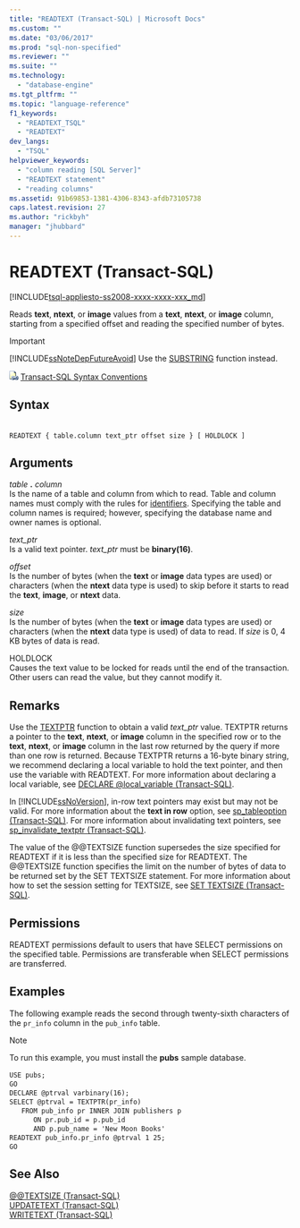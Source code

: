 ```yaml
---
title: "READTEXT (Transact-SQL) | Microsoft Docs"
ms.custom: ""
ms.date: "03/06/2017"
ms.prod: "sql-non-specified"
ms.reviewer: ""
ms.suite: ""
ms.technology: 
  - "database-engine"
ms.tgt_pltfrm: ""
ms.topic: "language-reference"
f1_keywords: 
  - "READTEXT_TSQL"
  - "READTEXT"
dev_langs: 
  - "TSQL"
helpviewer_keywords: 
  - "column reading [SQL Server]"
  - "READTEXT statement"
  - "reading columns"
ms.assetid: 91b69853-1381-4306-8343-afdb73105738
caps.latest.revision: 27
ms.author: "rickbyh"
manager: "jhubbard"
---
```

# READTEXT (Transact-SQL)
[!INCLUDE[tsql-appliesto-ss2008-xxxx-xxxx-xxx_md](../../database-engine/configure/windows/includes/tsql-appliesto-ss2008-xxxx-xxxx-xxx-md.md)]

  Reads **text**, **ntext**, or **image** values from a **text**, **ntext**, or **image** column, starting from a specified offset and reading the specified number of bytes.  
  
> [!IMPORTANT]  
>  [!INCLUDE[ssNoteDepFutureAvoid](../../database-engine/configure/windows/includes/ssnotedepfutureavoid-md.md)] Use the [SUBSTRING](../../t-sql/functions/substring-transact-sql.md) function instead.  
  
 ![Topic link icon](../../database-engine/configure/windows/media/topic-link.gif "Topic link icon") [Transact-SQL Syntax Conventions](../../t-sql/language-elements/transact-sql-syntax-conventions-transact-sql.md)  
  
## Syntax  
  
```  
  
READTEXT { table.column text_ptr offset size } [ HOLDLOCK ]  
```  
  
## Arguments  
 *table* **.** *column*  
 Is the name of a table and column from which to read. Table and column names must comply with the rules for [identifiers](../../relational-databases/databases/database-identifiers.md). Specifying the table and column names is required; however, specifying the database name and owner names is optional.  
  
 *text_ptr*  
 Is a valid text pointer. *text_ptr* must be **binary(16)**.  
  
 *offset*  
 Is the number of bytes (when the **text** or **image** data types are used) or characters (when the **ntext** data type is used) to skip before it starts to read the **text**, **image**, or **ntext** data.  
  
 *size*  
 Is the number of bytes (when the **text** or **image** data types are used) or characters (when the **ntext** data type is used) of data to read. If *size* is 0, 4 KB bytes of data is read.  
  
 HOLDLOCK  
 Causes the text value to be locked for reads until the end of the transaction. Other users can read the value, but they cannot modify it.  
  
## Remarks  
 Use the [TEXTPTR](../../t-sql/functions/text-and-image-functions-textptr-transact-sql.md) function to obtain a valid *text_ptr* value. TEXTPTR returns a pointer to the **text**, **ntext**, or **image** column in the specified row or to the **text**, **ntext**, or **image** column in the last row returned by the query if more than one row is returned. Because TEXTPTR returns a 16-byte binary string, we recommend declaring a local variable to hold the text pointer, and then use the variable with READTEXT. For more information about declaring a local variable, see [DECLARE @local_variable &#40;Transact-SQL&#41;](../../t-sql/language-elements/declare-local-variable-transact-sql.md).  
  
 In [!INCLUDE[ssNoVersion](../../advanced-analytics/r-services/includes/ssnoversion-md.md)], in-row text pointers may exist but may not be valid. For more information about the **text in row** option, see [sp_tableoption &#40;Transact-SQL&#41;](../../relational-databases/reference/system-stored-procedures/sp-tableoption-transact-sql.md). For more information about invalidating text pointers, see [sp_invalidate_textptr &#40;Transact-SQL&#41;](../../relational-databases/reference/system-stored-procedures/sp-invalidate-textptr-transact-sql.md).  
  
 The value of the @@TEXTSIZE function supersedes the size specified for READTEXT if it is less than the specified size for READTEXT. The @@TEXTSIZE function specifies the limit on the number of bytes of data to be returned set by the SET TEXTSIZE statement. For more information about how to set the session setting for TEXTSIZE, see [SET TEXTSIZE &#40;Transact-SQL&#41;](../../t-sql/statements/set-textsize-transact-sql.md).  
  
## Permissions  
 READTEXT permissions default to users that have SELECT permissions on the specified table. Permissions are transferable when SELECT permissions are transferred.  
  
## Examples  
 The following example reads the second through twenty-sixth characters of the `pr_info` column in the `pub_info` table.  
  
> [!NOTE]  
>  To run this example, you must install the **pubs** sample database.  
  
```  
USE pubs;  
GO  
DECLARE @ptrval varbinary(16);  
SELECT @ptrval = TEXTPTR(pr_info)   
   FROM pub_info pr INNER JOIN publishers p  
      ON pr.pub_id = p.pub_id   
      AND p.pub_name = 'New Moon Books'  
READTEXT pub_info.pr_info @ptrval 1 25;  
GO  
```  
  
## See Also  
 [@@TEXTSIZE &#40;Transact-SQL&#41;](../../t-sql/functions/textsize-transact-sql.md)   
 [UPDATETEXT &#40;Transact-SQL&#41;](../../t-sql/queries/updatetext-transact-sql.md)   
 [WRITETEXT &#40;Transact-SQL&#41;](../../t-sql/queries/writetext-transact-sql.md)  
  
  